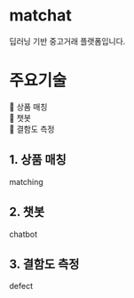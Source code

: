 # matchat

딥러닝 기반 중고거래 플랫폼입니다.


# 주요기술

📌 상품 매칭  
📌 챗봇  
📌 결함도 측정    


## 1. 상품 매칭

matching


## 2. 챗봇

chatbot


## 3. 결함도 측정

defect
